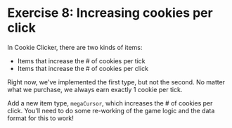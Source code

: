 # Exercise 8: Increasing cookies per click

In Cookie Clicker, there are two kinds of items:

- Items that increase the # of cookies per tick
- Items that increase the # of cookies per click

Right now, we've implemented the first type, but not the second. No matter what we purchase, we always earn exactly 1 cookie per tick.

Add a new item type, `megaCursor`, which increases the # of cookies per click. You'll need to do some re-working of the game logic and the data format for this to work!

